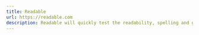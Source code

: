 ```yaml
---
title: Readable
url: https://readable.com
description: Readable will quickly test the readability, spelling and grammar of your text and show you how and where to make improvements.
---
```

